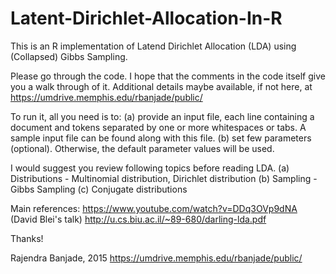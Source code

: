 # Latent-Dirichlet-Allocation-In-R
 This is an R implementation of 
 Latend Dirichlet Allocation (LDA) using (Collapsed) Gibbs Sampling.

Please go through the code. I hope that the comments in the code itself give you a walk through of it.
Additional details maybe available, if not here, at https://umdrive.memphis.edu/rbanjade/public/

To run it, all you need is to: 
    (a) provide an input file, each line containing a document and tokens separated by one or more whitespaces or tabs. 
        A sample input file can be found along with this file.
    (b) set few parameters (optional). Otherwise, the default parameter values will be used. 

 I would suggest you review following topics before reading LDA.
   (a) Distributions - Multinomial distribution, Dirichlet distribution
   (b) Sampling - Gibbs Sampling
   (c) Conjugate distributions

 Main references:
     https://www.youtube.com/watch?v=DDq3OVp9dNA (David Blei's talk)
     http://u.cs.biu.ac.il/~89-680/darling-lda.pdf


  Thanks!
 
  Rajendra Banjade, 2015
   https://umdrive.memphis.edu/rbanjade/public/
